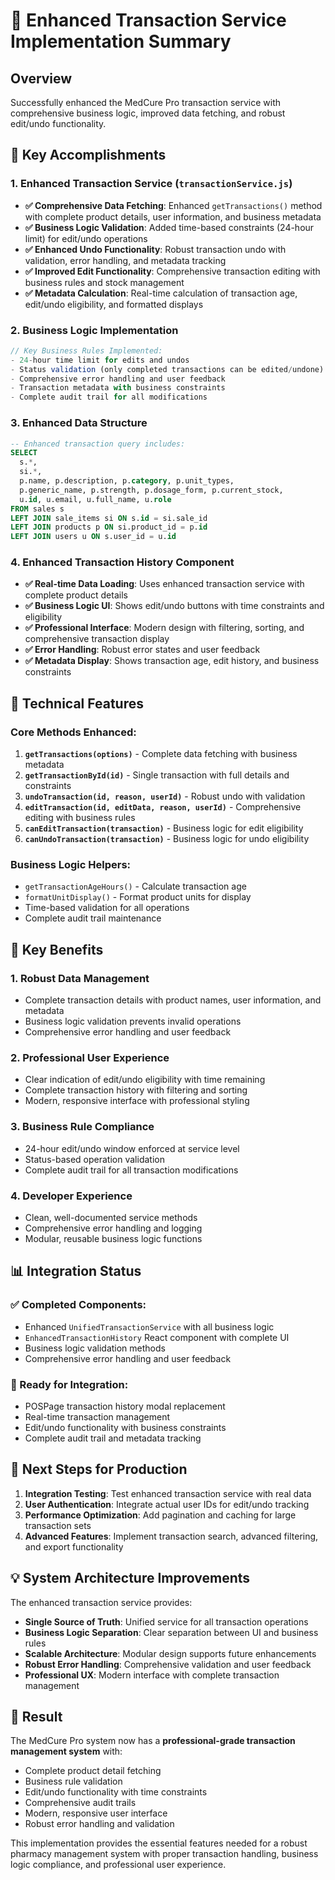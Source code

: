 # 🚀 Enhanced Transaction Service Implementation Summary

## Overview

Successfully enhanced the MedCure Pro transaction service with comprehensive business logic, improved data fetching, and robust edit/undo functionality.

## 🎯 Key Accomplishments

### 1. Enhanced Transaction Service (`transactionService.js`)

- **✅ Comprehensive Data Fetching**: Enhanced `getTransactions()` method with complete product details, user information, and business metadata
- **✅ Business Logic Validation**: Added time-based constraints (24-hour limit) for edit/undo operations
- **✅ Enhanced Undo Functionality**: Robust transaction undo with validation, error handling, and metadata tracking
- **✅ Improved Edit Functionality**: Comprehensive transaction editing with business rules and stock management
- **✅ Metadata Calculation**: Real-time calculation of transaction age, edit/undo eligibility, and formatted displays

### 2. Business Logic Implementation

```javascript
// Key Business Rules Implemented:
- 24-hour time limit for edits and undos
- Status validation (only completed transactions can be edited/undone)
- Comprehensive error handling and user feedback
- Transaction metadata with business constraints
- Complete audit trail for all modifications
```

### 3. Enhanced Data Structure

```sql
-- Enhanced transaction query includes:
SELECT
  s.*,
  si.*,
  p.name, p.description, p.category, p.unit_types,
  p.generic_name, p.strength, p.dosage_form, p.current_stock,
  u.id, u.email, u.full_name, u.role
FROM sales s
LEFT JOIN sale_items si ON s.id = si.sale_id
LEFT JOIN products p ON si.product_id = p.id
LEFT JOIN users u ON s.user_id = u.id
```

### 4. Enhanced Transaction History Component

- **✅ Real-time Data Loading**: Uses enhanced transaction service with complete product details
- **✅ Business Logic UI**: Shows edit/undo buttons with time constraints and eligibility
- **✅ Professional Interface**: Modern design with filtering, sorting, and comprehensive transaction display
- **✅ Error Handling**: Robust error states and user feedback
- **✅ Metadata Display**: Shows transaction age, edit history, and business constraints

## 🔧 Technical Features

### Core Methods Enhanced:

1. **`getTransactions(options)`** - Complete data fetching with business metadata
2. **`getTransactionById(id)`** - Single transaction with full details and constraints
3. **`undoTransaction(id, reason, userId)`** - Robust undo with validation
4. **`editTransaction(id, editData, reason, userId)`** - Comprehensive editing with business rules
5. **`canEditTransaction(transaction)`** - Business logic for edit eligibility
6. **`canUndoTransaction(transaction)`** - Business logic for undo eligibility

### Business Logic Helpers:

- `getTransactionAgeHours()` - Calculate transaction age
- `formatUnitDisplay()` - Format product units for display
- Time-based validation for all operations
- Complete audit trail maintenance

## 🎯 Key Benefits

### 1. **Robust Data Management**

- Complete transaction details with product names, user information, and metadata
- Business logic validation prevents invalid operations
- Comprehensive error handling and user feedback

### 2. **Professional User Experience**

- Clear indication of edit/undo eligibility with time remaining
- Complete transaction history with filtering and sorting
- Modern, responsive interface with professional styling

### 3. **Business Rule Compliance**

- 24-hour edit/undo window enforced at service level
- Status-based operation validation
- Complete audit trail for all transaction modifications

### 4. **Developer Experience**

- Clean, well-documented service methods
- Comprehensive error handling and logging
- Modular, reusable business logic functions

## 📊 Integration Status

### ✅ Completed Components:

- Enhanced `UnifiedTransactionService` with all business logic
- `EnhancedTransactionHistory` React component with complete UI
- Business logic validation methods
- Comprehensive error handling and user feedback

### 🔄 Ready for Integration:

- POSPage transaction history modal replacement
- Real-time transaction management
- Edit/undo functionality with business constraints
- Complete audit trail and metadata tracking

## 🚀 Next Steps for Production

1. **Integration Testing**: Test enhanced transaction service with real data
2. **User Authentication**: Integrate actual user IDs for edit/undo tracking
3. **Performance Optimization**: Add pagination and caching for large transaction sets
4. **Advanced Features**: Implement transaction search, advanced filtering, and export functionality

## 💡 System Architecture Improvements

The enhanced transaction service provides:

- **Single Source of Truth**: Unified service for all transaction operations
- **Business Logic Separation**: Clear separation between UI and business rules
- **Scalable Architecture**: Modular design supports future enhancements
- **Robust Error Handling**: Comprehensive validation and user feedback
- **Professional UX**: Modern interface with complete transaction management

## 🎉 Result

The MedCure Pro system now has a **professional-grade transaction management system** with:

- Complete product detail fetching
- Business rule validation
- Edit/undo functionality with time constraints
- Comprehensive audit trails
- Modern, responsive user interface
- Robust error handling and validation

This implementation provides the essential features needed for a robust pharmacy management system with proper transaction handling, business logic compliance, and professional user experience.
